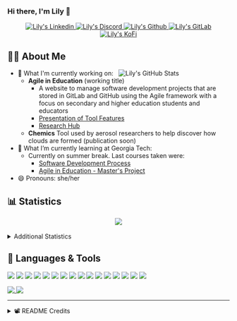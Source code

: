 ### Hi there, I'm Lily 👋

<p align="center">
  <a href="https://www.linkedin.com/in/lily-romano/">
    <img alt="Lily's Linkedin" src="https://img.shields.io/badge/linkedin-%230077B5.svg?&style=for-the-badge&logo=linkedin&logoColor=white" />
  </a>
  <a href="https://discordapp.com/users/Lilyheart#4493">
    <img alt="Lily's Discord" src="https://img.shields.io/badge/Discord-7289DA?style=for-the-badge&logo=discord&logoColor=white" />
  </a>
  <a href="https://github.com/Lilyheart">
    <img alt="Lily's Github" src="https://img.shields.io/badge/GitHub-100000?style=for-the-badge&logo=github&logoColor=white" />
  </a>
  <a href="https://gitlab.com/Lilyheart">
    <img alt="Lily's GitLab" src="https://img.shields.io/badge/GitLab-330F63?style=for-the-badge&logo=gitlab&logoColor=white" />
  </a>
  <a href="https://ko-fi.com/lilyheart">
    <img alt="Lily's KoFi" src="https://img.shields.io/badge/Ko--fi-F16061?style=for-the-badge&logo=ko-fi&logoColor=white" />
  </a>
  </p>

## 👩‍💻 About Me

<img align=right width="50%" alt="Lily's GitHub Stats" src="https://github-readme-stats.vercel.app/api?username=Lilyheart&count_private=true&hide_border=true&show_icons=true&bg_color=FFFFFF&title_color=32698E&text_color=282828&icon_color=32698E"/>

- 🔭 What I'm currently working on:
  - **Agile in Education** (working title)
    - A website to manage software development projects that are stored in GitLab and GitHub using the Agile framework with a focus on secondary and higher education students and educators
    - [Presentation of Tool Features](https://docs.google.com/presentation/d/e/2PACX-1vSubB45pASb1BmJT2jhvztXWEq524hb3XJwwAo7dNLexVDymk_E-jpLEcToVUKAQfqgZ0GHrPXcim5w/pub)
    - [Research Hub](https://agileineducation.notion.site/)
  - **Chemics** Tool used by aerosol researchers to help discover how clouds are formed (publication soon)
- 🌱 What I’m currently learning at Georgia Tech:
  - Currently on summer break.  Last courses taken were:
    - [Software Development Process](https://omscs.gatech.edu/cs-6300-software-development-process)
    - [Agile in Education - Master's Project](https://agileineducation.notion.site/)
- 😄 Pronouns: she/her

## 📊 Statistics

<p align="center">
  <img alig src="https://github-profile-trophy.vercel.app/?username=Lilyheart&theme=nord&margin-w=15&margin-h=15&no-frame=true&rank=SECRET,SSS,SS,S,AAA,AA,A" />
</p>

<details><summary>Additional Statistics</summary>

<!--START_SECTION:waka-->
![Code Time](http://img.shields.io/badge/Code%20Time-0%20secs-blue)

![Profile Views](http://img.shields.io/badge/Profile%20Views-0-blue)

![Lines of code](https://img.shields.io/badge/From%20Hello%20World%20I%27ve%20Written--109%20Thousand%20lines%20of%20code-blue)

**🐱 My GitHub Data** 

> 🏆 6 Contributions in the Year 2022
 > 
> 📦 228.1 kB Used in GitHub's Storage 
 > 
> 💼 Opted to Hire
 > 
> 📜 20 Public Repositories 
 > 
> 🔑 28 Private Repositories  
 > 
**I'm an Early 🐤** 

```text
🌞 Morning    239 commits    ██████░░░░░░░░░░░░░░░░░░░   27.28% 
🌆 Daytime    355 commits    ██████████░░░░░░░░░░░░░░░   40.53% 
🌃 Evening    256 commits    ███████░░░░░░░░░░░░░░░░░░   29.22% 
🌙 Night      26 commits     ░░░░░░░░░░░░░░░░░░░░░░░░░   2.97%

```
📅 **I'm Most Productive on Friday** 

```text
Monday       145 commits    ████░░░░░░░░░░░░░░░░░░░░░   16.55% 
Tuesday      99 commits     ██░░░░░░░░░░░░░░░░░░░░░░░   11.3% 
Wednesday    145 commits    ████░░░░░░░░░░░░░░░░░░░░░   16.55% 
Thursday     93 commits     ██░░░░░░░░░░░░░░░░░░░░░░░   10.62% 
Friday       198 commits    █████░░░░░░░░░░░░░░░░░░░░   22.6% 
Saturday     93 commits     ██░░░░░░░░░░░░░░░░░░░░░░░   10.62% 
Sunday       103 commits    ███░░░░░░░░░░░░░░░░░░░░░░   11.76%

```


📊 **This Week I Spent My Time On** 

```text
⌚︎ Time Zone: America/New_York

💬 Programming Languages: 
No Activity Tracked This Week

🔥 Editors: 
No Activity Tracked This Week

🐱‍💻 Projects: 
No Activity Tracked This Week

💻 Operating System: 
No Activity Tracked This Week

```

**I Mostly Code in JavaScript** 

```text
JavaScript               15 repos            ████████░░░░░░░░░░░░░░░░░   34.88% 
Java                     7 repos             ████░░░░░░░░░░░░░░░░░░░░░   16.28% 
HTML                     6 repos             ███░░░░░░░░░░░░░░░░░░░░░░   13.95% 
Python                   4 repos             ██░░░░░░░░░░░░░░░░░░░░░░░   9.3% 
Shell                    2 repos             █░░░░░░░░░░░░░░░░░░░░░░░░   4.65%

```


**Timeline**

![Chart not found](https://raw.githubusercontent.com/Lilyheart/Lilyheart/main/charts/bar_graph.png) 


 Last Updated on 25/06/2022 08:18:02 UTC
<!--END_SECTION:waka-->
</details>

## 💬 Languages & Tools

<!-- https://simpleicons.org/ -->

![](https://img.shields.io/badge/OS-Linux-informational?style=flat&logo=linux&logoColor=white&color=32698E)
![](https://img.shields.io/badge/Editor-Atom-informational?style=flat&logo=Atom&logoColor=white&color=32698E)
![](https://img.shields.io/badge/Editor-VCS-informational?style=flat&logo=Visual-Studio&logoColor=white&color=32698E)
![](https://img.shields.io/badge/Code-Java-informational?style=flat&logo=java&logoColor=white&color=32698E)
![](https://img.shields.io/badge/Code-Javascript-informational?style=flat&logo=javascript&logoColor=white&color=32698E)
![](https://img.shields.io/badge/Code-Typescript-informational?style=flat&logo=typescript&logoColor=white&color=32698E)
![](https://img.shields.io/badge/Code-SASS-informational?style=flat&logo=Sass&logoColor=white&color=32698E)
![](https://img.shields.io/badge/Code-SCSS-informational?style=flat&logo=Sass&logoColor=white&color=32698E)
![](https://img.shields.io/badge/Code-Postcss-informational?style=flat&logo=Postcss&logoColor=white&color=32698E)
![](https://img.shields.io/badge/Code-Bootstrap-informational?style=flat&logo=Bootstrap&logoColor=white&color=32698E)
![](https://img.shields.io/badge/Code-Angular-informational?style=flat&logo=Angular&logoColor=white&color=32698E)
![](https://img.shields.io/badge/Code-Webpack-informational?style=flat&logo=Webpack&logoColor=white&color=32698E)
![](https://img.shields.io/badge/Code-Markdown-informational?style=flat&logo=Markdown&logoColor=white&color=32698E)
![](https://img.shields.io/badge/Code-Python-informational?style=flat&logo=python&logoColor=white&color=32698E)
![](https://img.shields.io/badge/Shell-Bash-informational?style=flat&logo=gnu-bash&logoColor=white&color=32698E)
![](https://img.shields.io/badge/VCS-Git-informational?style=flat&logo=git&logoColor=white&color=32698E)

<a href="#">
  <img align="top" max-width="49%" src="https://github-readme-stats.vercel.app/api/top-langs/?username=Lilyheart&hide_border=true&bg_color=FFFFFF&title_color=32698E&text_color=282828&icon_color=32698E&layout=compact" />
</a>
<a href="#">
  <img align="top" max-width="50%" src="https://github-readme-stats.vercel.app/api/wakatime?username=Lily&hide_border=true&bg_color=FFFFFF&title_color=32698E&text_color=282828&icon_color=32698E" />
</a>


----

<details><summary>📽️ README Credits</summary>

- [Badges 4 README](https://github.com/alexandresanlim/Badges4-README.md-Profile)
- [GitHub Readme Stats](https://github.com/anuraghazra/github-readme-stats)
- [GitHub Readme Streak Stats](https://github.com/DenverCoder1/github-readme-streak-stats)
- [Waka Readme Stats](https://github.com/anmol098/waka-readme-stats)
- [Sheilds.io](https://shields.io/)

</details>
